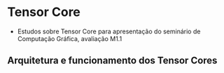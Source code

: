 # Tensor Core
- Estudos sobre Tensor Core para apresentação do seminário de Computação Gráfica, avaliação M1.1
## Arquitetura e funcionamento dos Tensor Cores
